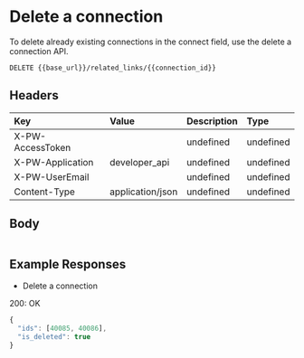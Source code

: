 # Delete a connection

To delete already existing connections in the connect field, use the delete a connection API.

`DELETE {{base_url}}/related_links/{{connection_id}}`

## Headers

| Key | Value | Description | Type |
| :--- | :--- | :--- | :--- |
| X-PW-AccessToken |  | undefined | undefined |
| X-PW-Application | developer\_api | undefined | undefined |
| X-PW-UserEmail |  | undefined | undefined |
| Content-Type | application/json | undefined | undefined |

## Body

```text

```

## Example Responses

* Delete a connection

200: OK

```javascript
{
  "ids": [40085, 40086],
  "is_deleted": true
}
```

